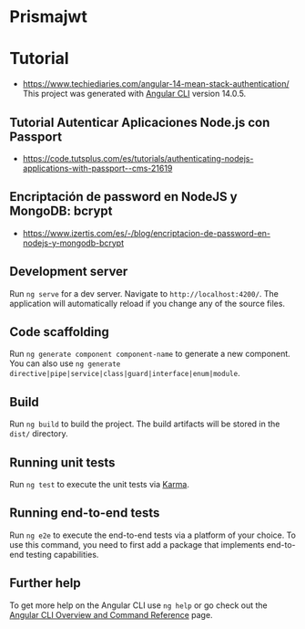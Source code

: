 # Prismajwt
# Tutorial
* https://www.techiediaries.com/angular-14-mean-stack-authentication/
This project was generated with [Angular CLI](https://github.com/angular/angular-cli) version 14.0.5.


## Tutorial Autenticar Aplicaciones Node.js con Passport

* https://code.tutsplus.com/es/tutorials/authenticating-nodejs-applications-with-passport--cms-21619
## Encriptación de password en NodeJS y MongoDB: bcrypt

* https://www.izertis.com/es/-/blog/encriptacion-de-password-en-nodejs-y-mongodb-bcrypt

## Development server

Run `ng serve` for a dev server. Navigate to `http://localhost:4200/`. The application will automatically reload if you change any of the source files.

## Code scaffolding

Run `ng generate component component-name` to generate a new component. You can also use `ng generate directive|pipe|service|class|guard|interface|enum|module`.

## Build

Run `ng build` to build the project. The build artifacts will be stored in the `dist/` directory.

## Running unit tests

Run `ng test` to execute the unit tests via [Karma](https://karma-runner.github.io).

## Running end-to-end tests

Run `ng e2e` to execute the end-to-end tests via a platform of your choice. To use this command, you need to first add a package that implements end-to-end testing capabilities.

## Further help

To get more help on the Angular CLI use `ng help` or go check out the [Angular CLI Overview and Command Reference](https://angular.io/cli) page.
